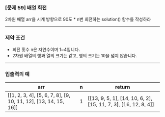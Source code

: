 ### [문제 59] 배열 회전

2차원 배열 arr을 시계 방향으로 90도 * n번 회전하는 solution() 함수를 작성하라

---

### 제약 조건
- 회전 횟수 n은 자연수이며 1~4입니다.
- 2차원 배열의 행과 열의 크기는 같고, 행의 크기는 10을 넘지 않습니다.

---

### 입출력의 예
| arr                                                             | n | return                                                          |
|-----------------------------------------------------------------|---|-----------------------------------------------------------------|
| [[1, 2, 3, 4], [5, 6, 7, 8], [9, 10, 11, 12], [13, 14, 15, 16]] | 1 | [[13, 9, 5, 1], [14, 10, 6, 2], [15, 11, 7, 3], [16, 12, 8, 4]] | 